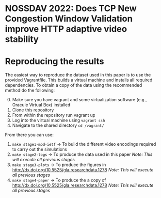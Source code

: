 # NOSSDAV 2022: Does TCP New Congestion Window Validation improve HTTP adaptive video stability

# Reproducing the results

The easiest way to reproduce the dataset used in this paper is to use the provided Vagrantfile. This builds a virtual machine and
installs all required dependencies. To obtain a copy of the data using the recommended method do the following:

0. Make sure you have vagrant and some virtualization software (e.g., Oracule Virtual Box) installed
1. Clone this repository
2. From within the repository run vagrant up
3. Log into the virtual machine using `vagrant ssh`
4. Navigate to the shared directory `cd /vagrant/`

From there you can use:

1. `make stage1-mpd-ietf` -> To build the different video encodings required to carry out the simulations
2. `make stage2-logs` -> To produce the data used in this paper _Note: This will execute all previous stages_
3. `make stage3-plots` -> To produce the figures in http://dx.doi.org/10.5525/gla.researchdata.1278 _Note: This will execute all previous stages_
4. `make stage4-paper` -> To produce the a copy of http://dx.doi.org/10.5525/gla.researchdata.1278 _Note: This will execute all previous stages_

